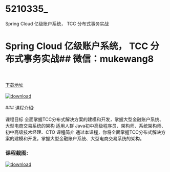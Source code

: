 # 5210335_
Spring Cloud 亿级账户系统， TCC 分布式事务实战
# Spring Cloud 亿级账户系统， TCC 分布式事务实战## 微信：mukewang8
<br/></br>[下载地址](http://www.36tz.cn/article/5210335 "下载地址")
<br/></br>[![download](http://36tz.cn/muke_img/2020_02_1-67.png "下载地址")](http://www.36tz.cn/article/5210335 "下载地址")
<br/></br>### 课程介绍:<br/></br>课程目标
全面掌握TCC分布式解决方案的建模和开发，掌握大型金融账户系统、大型电商交易系统的架构
适用人群
Java初中高级程序员、架构师、系统架构师、初中高级技术经理、CTO
课程简介
通过本课程，你将全面掌握TCC分布式解决方案的建模和开发，掌握大型金融账户系统、大型电商交易系统的架构。

### 课程截图:
[![download](http://36tz.cn/muke_img/2020_02_11-64.png "下载地址")](http://www.36tz.cn/article/5210335 "下载地址")
